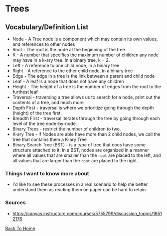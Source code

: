 # Trees

## Vocabulary/Definition List
- Node - A Tree node is a component which may contain its own values, and references to other nodes
- Root - The root is the node at the beginning of the tree
- K - A number that specifies the maximum number of children any node may have in a k-ary tree. In a binary tree, k = 2.
- Left - A reference to one child node, in a binary tree
- Right - A reference to the other child node, in a binary tree
- Edge - The edge in a tree is the link between a parent and child node
- Leaf - A leaf is a node that does not have any children
- Height - The height of a tree is the number of edges from the root to the furthest leaf
- Traversal - traversing a tree allows us to search for a node, print out the contents of a tree, and much more
- Depth First - traversal is where we prioritize going through the depth (height) of the tree first.
- Breadth First - traversal iterates through the tree by going through each level of the tree node-by-node.
- Binary Trees - restrict the number of children to two.
- K-ary Tree - if Nodes are able have more than 2 child nodes, we call the tree that contains them a K-ary Tree
- Binary Search Tree (BST) - is a type of tree that does have some structure attached to it. In a BST, nodes are organized in a manner where all values that are smaller than the `root` are placed to the left, and all values that are larger than the `root` are placed to the right.

### Things I want to know more about

- I'd like to see these processes in a real scenario to help me better understand them as reading them on paper can be hard to retain.

### Sources

- <https://canvas.instructure.com/courses/5755799/discussion_topics/16512176>

[Back To Home](../README.md)